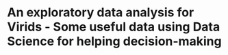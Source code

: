 # An exploratory data analysis for Virids - Some useful data using Data Science for helping decision-making 

